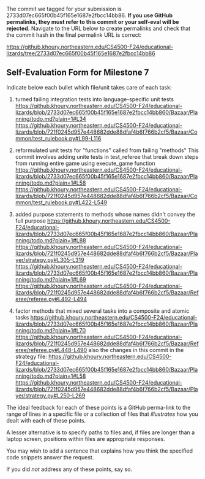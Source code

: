 The commit we tagged for your submission is 2733d07ec665f00b45f165e1687e2fbcc14bb86.
**If you use GitHub permalinks, they must refer to this commit or your self-eval will be rejected.**
Navigate to the URL below to create permalinks and check that the commit hash in the final permalink URL is correct:

https://github.khoury.northeastern.edu/CS4500-F24/educational-lizards/tree/2733d07ec665f00b45f165e1687e2fbcc14bb86

## Self-Evaluation Form for Milestone 7

Indicate below each bullet which file/unit takes care of each task:

1. turned failing integration tests into language-specific unit tests
https://github.khoury.northeastern.edu/CS4500-F24/educational-lizards/blob/2733d07ec665f00b45f165e1687e2fbcc14bb860/Bazaar/Planning/todo.md?plain=1#L34
https://github.khoury.northeastern.edu/CS4500-F24/educational-lizards/blob/721f0245d957e448682dde88dfaf4b6f766b2cf5/Bazaar/Common/test_rulebook.py#L99-L116

2. reformulated unit tests for &quot;functions&quot; called from failing &quot;methods&quot;
   This commit involves adding unite tests in test_referee that break down steps from running entire game using execute_game function
https://github.khoury.northeastern.edu/CS4500-F24/educational-lizards/blob/2733d07ec665f00b45f165e1687e2fbcc14bb860/Bazaar/Planning/todo.md?plain=1#L58
https://github.khoury.northeastern.edu/CS4500-F24/educational-lizards/blob/721f0245d957e448682dde88dfaf4b6f766b2cf5/Bazaar/Common/test_rulebook.py#L422-L549

3. added purpose statements to methods whose names didn't convey the full purpose
https://github.khoury.northeastern.edu/CS4500-F24/educational-lizards/blob/2733d07ec665f00b45f165e1687e2fbcc14bb860/Bazaar/Planning/todo.md?plain=1#L88
https://github.khoury.northeastern.edu/CS4500-F24/educational-lizards/blob/721f0245d957e448682dde88dfaf4b6f766b2cf5/Bazaar/Player/strategy.py#L305-L319
https://github.khoury.northeastern.edu/CS4500-F24/educational-lizards/blob/2733d07ec665f00b45f165e1687e2fbcc14bb860/Bazaar/Planning/todo.md?plain=1#L69
https://github.khoury.northeastern.edu/CS4500-F24/educational-lizards/blob/721f0245d957e448682dde88dfaf4b6f766b2cf5/Bazaar/Referee/referee.py#L492-L494

4. factor methods that mixed several tasks into a composite and atomic tasks 
https://github.khoury.northeastern.edu/CS4500-F24/educational-lizards/blob/2733d07ec665f00b45f165e1687e2fbcc14bb860/Bazaar/Planning/todo.md?plain=1#L70
https://github.khoury.northeastern.edu/CS4500-F24/educational-lizards/blob/721f0245d957e448682dde88dfaf4b6f766b2cf5/Bazaar/Referee/referee.py#L448-L490
also the changes in this commit in the strategy file:
https://github.khoury.northeastern.edu/CS4500-F24/educational-lizards/blob/2733d07ec665f00b45f165e1687e2fbcc14bb860/Bazaar/Planning/todo.md?plain=1#L58
https://github.khoury.northeastern.edu/CS4500-F24/educational-lizards/blob/721f0245d957e448682dde88dfaf4b6f766b2cf5/Bazaar/Player/strategy.py#L250-L269



The ideal feedback for each of these points is a GitHub perma-link to
the range of lines in a specific file or a collection of files that _illustrates_
how you dealt with each of these points.

A lesser alternative is to specify paths to files and, if files are
longer than a laptop screen, positions within files are appropriate
responses.

You may wish to add a sentence that explains how you think the
specified code snippets answer the request.

If you did *not* address any of these points, say so.

